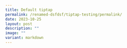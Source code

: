 ```yaml
---
title: Default tiptap
permalink: /renamed-dsfdsf/tiptap-testing/permalink/
date: 2023-10-25
layout: post
description: ""
image: ""
variant: markdown
---
```


